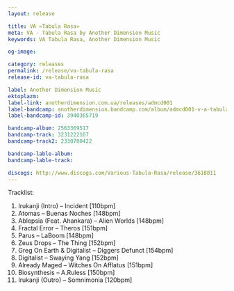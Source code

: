 ```yaml
---
layout: release

title: VA «Tabula Rasa»
meta: VA - Tabula Rasa by Another Dimension Music
keywords: VA Tabula Rasa, Another Dimension Music

og-image: 

category: releases
permalink: /release/va-tabula-rasa
release-id: va-tabula-rasa

label: Another Dimension Music
ektoplazm: 
label-link: anotherdimension.com.ua/releases/admcd001
label-bandcamp: anotherdimension.bandcamp.com/album/admcd001-v-a-tabula-rasa-sale
label-bandcamp-id: 3940365719

bandcamp-album: 2563369517
bandcamp-track: 3231222167
bandcamp-track2: 2330700422

bandcamp-lable-album: 
bandcamp-lable-track: 

discogs: http://www.discogs.com/Various-Tabula-Rasa/release/3618811
---
```


Tracklist:

01. Irukanji (Intro) – Incident [110bpm]
02. Atomas – Buenas Noches [148bpm]
03. Ablepsia (Feat. Ahankara) – Alien Worlds [148bpm]
04. Fractal Error – Theros [151bpm]
05. Parus – LaBoom [148bpm]
06. Zeus Drops – The Thing [152bpm]
07. Greg On Earth & Digitalist – Diggers Defunct [154bpm]
08. Digitalist – Swaying Yang [152bpm]
09. Already Maged – Witches On Afflatus [151bpm]
10. Biosynthesis – A.Ruless [150bpm]
11. Irukanji (Outro) – Somnimonia [120bpm]


